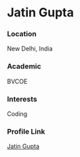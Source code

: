 # Jatin Gupta

### Location
New Delhi, India

### Academic
BVCOE

### Interests
Coding

### Profile Link
[Jatin Gupta](https://github.com/jg7)
